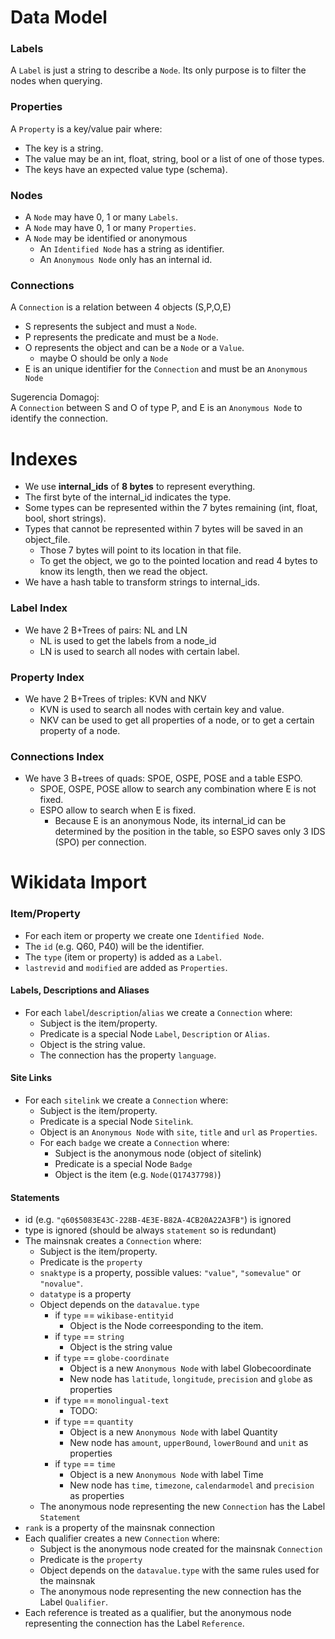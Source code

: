 # Data Model
### Labels
A `Label` is just a string to describe a `Node`. Its only purpose is to filter the nodes when querying.

### Properties
A `Property` is a key/value pair where:
  - The key is a string.
  - The value may be an int, float, string, bool or a list of one of those types.
  - The keys have an expected value type (schema).

### Nodes
- A `Node` may have 0, 1 or many `Labels`.
- A `Node` may have 0, 1 or many `Properties`.
- A `Node` may be identified or anonymous
  - An `Identified Node` has a string as identifier.
  - An `Anonymous Node` only has an internal id.

### Connections
 A `Connection` is a relation between 4 objects (S,P,O,E)
- S represents the subject and must a `Node`.
- P represents the predicate and must be a `Node`.
- O represents the object and can be a `Node` or a `Value`.
  - maybe O should be only a `Node`
- E is an unique identifier for the `Connection` and must be an `Anonymous Node`

Sugerencia Domagoj:\
A `Connection` between S and O of type P, and E is an `Anonymous Node` to identify the connection.

# Indexes
- We use **internal_ids** of **8 bytes** to represent everything.
- The first byte of the internal_id indicates the type.
- Some types can be represented within the 7 bytes remaining (int, float, bool, short strings).
- Types that cannot be represented within 7 bytes will be saved in an object_file.
  - Those 7 bytes will point to its location in that file.
  - To get the object, we go to the pointed location and read 4 bytes to know its length, then we read the object.
- We have a hash table to transform strings to internal_ids.

### Label Index
- We have 2 B+Trees of pairs: NL and LN
  - NL is used to get the labels from a node_id
  - LN is used to search all nodes with certain label.

### Property Index
- We have 2 B+Trees of triples: KVN and NKV
  - KVN is used to search all nodes with certain key and value.
  - NKV can be used to get all properties of a node, or to get a certain property of a node.

### Connections Index
- We have 3 B+trees of quads: SPOE, OSPE, POSE and a table ESPO.
  - SPOE, OSPE, POSE allow to search any combination where E is not fixed.
  - ESPO allow to search when E is fixed.
    - Because E is an anonymous Node, its internal_id can be determined by the position in the table, so ESPO saves only 3 IDS (SPO) per connection.

# Wikidata Import

### Item/Property
- For each item or property we create one `Identified Node`.
- The `id` (e.g. Q60, P40) will be the identifier.
- The `type` (item or property) is added as a `Label`.
- `lastrevid` and `modified` are added as `Properties`.

#### Labels, Descriptions and Aliases
- For each `label`/`description`/`alias` we create a `Connection` where:
  - Subject is the item/property.
  - Predicate is a special Node `Label`, `Description` or `Alias`.
  - Object is the string value.
  - The connection has the property `language`.

#### Site Links
- For each `sitelink` we create a `Connection` where:
  - Subject is the item/property.
  - Predicate is a special Node `Sitelink`.
  - Object is an `Anonymous Node` with `site`, `title` and `url` as `Properties`.
  - For each `badge` we create a `Connection` where:
    - Subject is the anonymous node (object of sitelink)
    - Predicate is a special Node `Badge`
    - Object is the item (e.g. `Node(Q17437798)`)

#### Statements
- id (e.g. `"q60$5083E43C-228B-4E3E-B82A-4CB20A22A3FB"`) is ignored
- type is ignored (should be always `statement` so is redundant)
- The mainsnak creates a `Connection` where:
  - Subject is the item/property.
  - Predicate is the `property`
  - `snaktype` is a property, possible values: `"value"`, `"somevalue"` or `"novalue"`.
  - `datatype` is a property
  - Object depends on the `datavalue.type`
    - if `type` == `wikibase-entityid`
      - Object is the Node correesponding to the item.
    - if `type` == `string`
      - Object is the string value
    - if `type` == `globe-coordinate`
      - Object is a new `Anonymous Node` with label Globecoordinate
      - New node has `latitude`, `longitude`, `precision` and `globe` as properties
    - if `type` == `monolingual-text`
      - TODO:
    - if `type` == `quantity`
      - Object is a new `Anonymous Node` with label Quantity
      - New node has  `amount`, `upperBound`, `lowerBound` and `unit` as properties
    - if `type` == `time`
      - Object is a new `Anonymous Node` with label Time
      - New node has `time`, `timezone`, `calendarmodel` and `precision` as properties
  - The anonymous node representing the new `Connection` has the Label `Statement`
- `rank` is a property of the mainsnak connection
- Each qualifier creates a new `Connection` where:
  - Subject is the anonymous node created for the mainsnak `Connection`
  - Predicate is the `property`
  - Object depends on the `datavalue.type` with the same rules used for the mainsnak
  - The anonymous node representing the new connection has the Label `Qualifier`.
- Each reference is treated as a qualifier, but the anonymous node representing the connection has the Label `Reference`.
